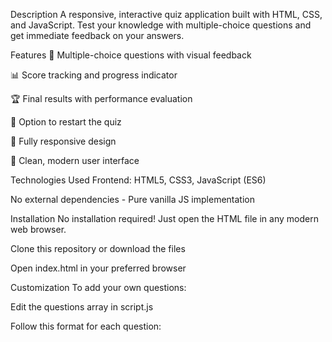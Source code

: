 Description
A responsive, interactive quiz application built with HTML, CSS, and JavaScript. Test your knowledge with multiple-choice questions and get immediate feedback on your answers.

Features
🎯 Multiple-choice questions with visual feedback

📊 Score tracking and progress indicator

🏆 Final results with performance evaluation

🔄 Option to restart the quiz

📱 Fully responsive design

🎨 Clean, modern user interface

Technologies Used
Frontend: HTML5, CSS3, JavaScript (ES6)

No external dependencies - Pure vanilla JS implementation

Installation
No installation required! Just open the HTML file in any modern web browser.

Clone this repository or download the files

Open index.html in your preferred browser

Customization
To add your own questions:

Edit the questions array in script.js

Follow this format for each question:
